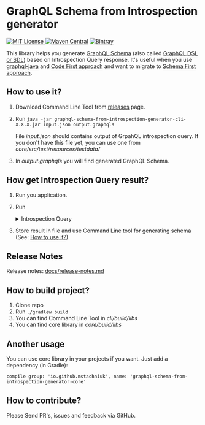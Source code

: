 # GraphQL Schema from Introspection generator

[![MIT License](http://img.shields.io/badge/license-MIT-green.svg) ](https://github.com/mstachniuk/graphql-schema-from-introspection-generator/blob/master/LICENSE)
[![Maven Central](https://img.shields.io/maven-central/v/io.github.mstachniuk/graphql-schema-from-introspection-generator-core.svg)](https://search.maven.org/artifact/io.github.mstachniuk/graphql-schema-from-introspection-generator-core)
[![Bintray](https://api.bintray.com/packages/mstachniuk/mstachniuk-maven-repo/maven/images/download.svg) ](https://bintray.com/mstachniuk/mstachniuk-maven-repo/maven/_latestVersion)

This library helps you generate [GraphQL Schema](https://graphql.org/learn/schema/) (also called [GraphQL DSL or SDL](https://graphql-java.readthedocs.io/en/latest/schema.html)) based on Introspection Query response. 
It's useful when you use [graphql-java](https://github.com/graphql-java/graphql-java) and [Code First approach](https://graphql-java.readthedocs.io/en/latest/schema.html#creating-a-schema-programmatically) and want to migrate to [Schema First approach](https://graphql-java.readthedocs.io/en/latest/schema.html#creating-a-schema-using-the-sdl).

## How to use it?

1. Download Command Line Tool from [releases](https://github.com/mstachniuk/graphql-schema-from-introspection-generator/releases) page.
2. Run `java -jar graphql-schema-from-introspection-generator-cli-X.X.X.jar input.json output.graphqls`

   File *input.json* should contains output of GrpahQL introspection query.
   If you don't have this file yet, you can use one from *core/src/test/resources/testdata/*   
3. In *output.graphqls* you will find generated GraphQL Schema.

## How get Introspection Query result?

1. Run you application.
2. Run 
   <details>
     <summary>Introspection Query</summary>
     
   ```
       query IntrospectionQuery {
         __schema {
           queryType { name }
           mutationType { name }
           subscriptionType { name }
           types {
             ...FullType
           }
           directives {
             name
             description
             locations
             args {
               ...InputValue
             }
           }
         }
       }
     
       fragment FullType on __Type {
         kind
         name
         description
         fields(includeDeprecated: true) {
           name
           description
           args {
             ...InputValue
           }
           type {
             ...TypeRef
           }
           isDeprecated
           deprecationReason
         }
         inputFields {
           ...InputValue
         }
         interfaces {
           ...TypeRef
         }
         enumValues(includeDeprecated: true) {
           name
           description
           isDeprecated
           deprecationReason
         }
         possibleTypes {
           ...TypeRef
         }
       }
     
       fragment InputValue on __InputValue {
         name
         description
         type { ...TypeRef }
         defaultValue
       }
     
       fragment TypeRef on __Type {
         kind
         name
         ofType {
           kind
           name
           ofType {
             kind
             name
             ofType {
               kind
               name
               ofType {
                 kind
                 name
                 ofType {
                   kind
                   name
                 }
               }
             }
           }
         }
       }
   ```
   
   This query based on Introspection Query in [graphql-java](https://github.com/graphql-java/graphql-java) project.
   
   </details>

3. Store result in file and use Command Line tool for generating schema (See: [How to use it?](#how-to-use-it)).



## Release Notes

Release notes: [docs/release-notes.md](/docs/release-notes.md)

## How to build project?

1. Clone repo
2. Run `./gradlew build`
3. You can find Command Line Tool in *cli/build/libs*
4. You can find core library in *core/build/libs*

## Another usage

You can use core library in your projects if you want. Just add a dependency (in Gradle):

`compile group: 'io.github.mstachniuk', name: 'graphql-schema-from-introspection-generator-core'`

## How to contribute? 

Please Send PR's, issues and feedback via GitHub. 
